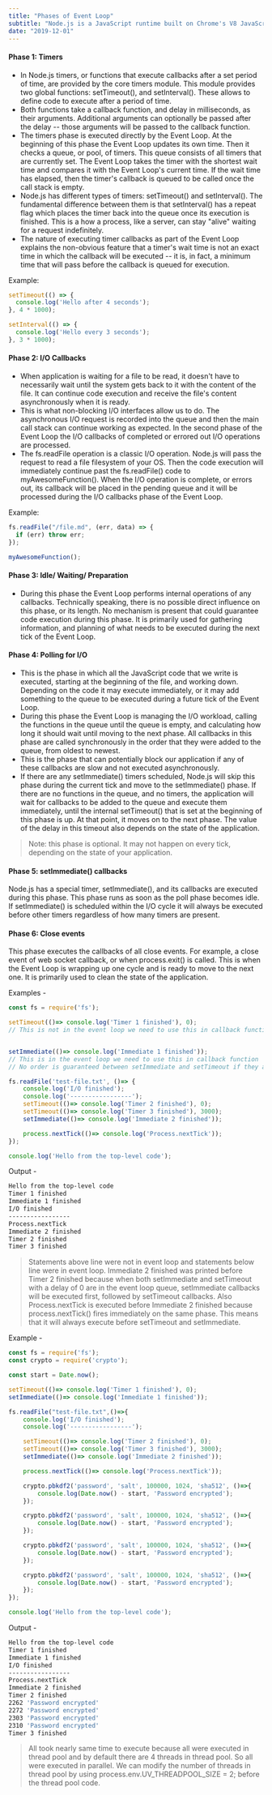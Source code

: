 ```yaml
---
title: "Phases of Event Loop"
subtitle: "Node.js is a JavaScript runtime built on Chrome's V8 JavaScript engine."
date: "2019-12-01"
---
```



#### Phase 1: Timers

- In Node.js timers, or functions that execute callbacks after a set period of time, are provided by the core timers module. This module provides two global functions: setTimeout(), and setInterval(). These allows to define code to execute after a period of time. 
- Both functions take a callback function, and delay in milliseconds, as their arguments. Additional arguments can optionally be passed after the delay -- those arguments will be passed to the callback function.
- The timers phase is executed directly by the Event Loop. At the beginning of this phase the Event Loop updates its own time. Then it checks a queue, or pool, of timers. This queue consists of all timers that are currently set. The Event Loop takes the timer with the shortest wait time and compares it with the Event Loop's current time. If the wait time has elapsed, then the timer's callback is queued to be called once the call stack is empty.
- Node.js has different types of timers: setTimeout() and setInterval(). The fundamental difference between them is that setInterval() has a repeat flag which places the timer back into the queue once its execution is finished. This is a how a process, like a server, can stay "alive" waiting for a request indefinitely.
- The nature of executing timer callbacks as part of the Event Loop explains the non-obvious feature that a timer's wait time is not an exact time in which the callback will be executed -- it is, in fact, a minimum time that will pass before the callback is queued for execution.

Example:

```javascript
setTimeout(() => {
  console.log('Hello after 4 seconds');
}, 4 * 1000);

setInterval(() => {
  console.log('Hello every 3 seconds');
}, 3 * 1000);
```


#### Phase 2: I/O Callbacks

- When application is waiting for a file to be read, it doesn't have to necessarily wait until the system gets back to it with the content of the file. It can continue code execution and receive the file's content asynchronously when it is ready.
- This is what non-blocking I/O interfaces allow us to do. The asynchronous I/O request is recorded into the queue and then the main call stack can continue working as expected. In the second phase of the Event Loop the I/O callbacks of completed or errored out I/O operations are processed.
- The fs.readFile operation is a classic I/O operation. Node.js will pass the request to read a file filesystem of your OS. Then the code execution will immediately continue past the fs.readFile() code to myAwesomeFunction(). When the I/O operation is complete, or errors out, its callback will be placed in the pending queue and it will be processed during the I/O callbacks phase of the Event Loop.


Example:

```javascript
fs.readFile("/file.md", (err, data) => {
  if (err) throw err;
});

myAwesomeFunction();
```


#### Phase 3: Idle/ Waiting/ Preparation

- During this phase the Event Loop performs internal operations of any callbacks. Technically speaking, there is no possible direct influence on this phase, or its length. No mechanism is present that could guarantee code execution during this phase. It is primarily used for gathering information, and planning of what needs to be executed during the next tick of the Event Loop.



#### Phase 4: Polling for I/O

- This is the phase in which all the JavaScript code that we write is executed, starting at the beginning of the file, and working down. Depending on the code it may execute immediately, or it may add something to the queue to be executed during a future tick of the Event Loop.
- During this phase the Event Loop is managing the I/O workload, calling the functions in the queue until the queue is empty, and calculating how long it should wait until moving to the next phase. All callbacks in this phase are called synchronously in the order that they were added to the queue, from oldest to newest.
- This is the phase that can potentially block our application if any of these callbacks are slow and not executed asynchronously.
- If there are any setImmediate() timers scheduled, Node.js will skip this phase during the current tick and move to the setImmediate() phase. If there are no functions in the queue, and no timers, the application will wait for callbacks to be added to the queue and execute them immediately, until the internal setTimeout() that is set at the beginning of this phase is up. At that point, it moves on to the next phase. The value of the delay in this timeout also depends on the state of the application.

> Note: this phase is optional. It may not happen on every tick, depending on the state of your application.


#### Phase 5: setImmediate() callbacks

Node.js has a special timer, setImmediate(), and its callbacks are executed during this phase. This phase runs as soon as the poll phase becomes idle. If setImmediate() is scheduled within the I/O cycle it will always be executed before other timers regardless of how many timers are present.

#### Phase 6: Close events

This phase executes the callbacks of all close events. For example, a close event of web socket callback, or when process.exit() is called. This is when the Event Loop is wrapping up one cycle and is ready to move to the next one. It is primarily used to clean the state of the application.



Examples - 

```javascript
const fs = require('fs');

setTimeout(()=> console.log('Timer 1 finished'), 0); 
// This is not in the event loop we need to use this in callback function


setImmediate(()=> console.log('Immediate 1 finished')); 
// This is in the event loop we need to use this in callback function
// No order is guaranteed between setImmediate and setTimeout if they are in top level code

fs.readFile('test-file.txt', ()=> {
    console.log('I/O finished');
    console.log('-----------------');
    setTimeout(()=> console.log('Timer 2 finished'), 0);
    setTimeout(()=> console.log('Timer 3 finished'), 3000);
    setImmediate(()=> console.log('Immediate 2 finished'));

    process.nextTick(()=> console.log('Process.nextTick'));
});

console.log('Hello from the top-level code');
```

Output - 

```bash
Hello from the top-level code
Timer 1 finished
Immediate 1 finished
I/O finished
-----------------
Process.nextTick
Immediate 2 finished
Timer 2 finished
Timer 3 finished
```

> Statements above line were not in event loop and statements below line were in event loop. Immediate 2 finished was printed before Timer 2 finished because when both setImmediate and setTimeout with a delay of 0 are in the event loop queue, setImmediate callbacks will be executed first, followed by setTimeout callbacks. Also Process.nextTick is executed before Immediate 2 finished because process.nextTick() fires immediately on the same phase. This means that it will always execute before setTimeout and setImmediate. 


Example - 

```javascript
const fs = require('fs');
const crypto = require('crypto');

const start = Date.now();

setTimeout(()=> console.log('Timer 1 finished'), 0);
setImmediate(()=> console.log('Immediate 1 finished'));

fs.readFile("test-file.txt",()=>{
    console.log('I/O finished');
    console.log('-----------------');

    setTimeout(()=> console.log('Timer 2 finished'), 0);
    setTimeout(()=> console.log('Timer 3 finished'), 3000);
    setImmediate(()=> console.log('Immediate 2 finished'));

    process.nextTick(()=> console.log('Process.nextTick'));

    crypto.pbkdf2('password', 'salt', 100000, 1024, 'sha512', ()=>{
        console.log(Date.now() - start, 'Password encrypted');
    });

    crypto.pbkdf2('password', 'salt', 100000, 1024, 'sha512', ()=>{
        console.log(Date.now() - start, 'Password encrypted');
    });

    crypto.pbkdf2('password', 'salt', 100000, 1024, 'sha512', ()=>{
        console.log(Date.now() - start, 'Password encrypted');
    });

    crypto.pbkdf2('password', 'salt', 100000, 1024, 'sha512', ()=>{
        console.log(Date.now() - start, 'Password encrypted');
    });
});

console.log('Hello from the top-level code');
```

Output - 

```bash
Hello from the top-level code
Timer 1 finished
Immediate 1 finished
I/O finished
-----------------
Process.nextTick
Immediate 2 finished
Timer 2 finished
2262 'Password encrypted'
2272 'Password encrypted'
2303 'Password encrypted'
2310 'Password encrypted'
Timer 3 finished
```

> All took nearly same time to execute because all were executed in thread pool and by default there are 4 threads in thread pool. So all were executed in parallel. We can modify the number of threads in thread pool by using process.env.UV_THREADPOOL_SIZE = 2; before the thread pool code.